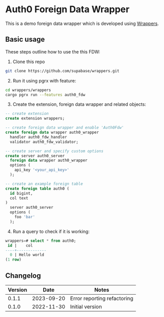 # Auth0 Foreign Data Wrapper

This is a demo foreign data wrapper which is developed using [Wrappers](https://github.com/supabase/wrappers).

## Basic usage

These steps outline how to use the this FDW:

1. Clone this repo

```bash
git clone https://github.com/supabase/wrappers.git
```

2. Run it using pgrx with feature:

```bash
cd wrappers/wrappers
cargo pgrx run --features auth0_fdw
```

3. Create the extension, foreign data wrapper and related objects:

```sql
-- create extension
create extension wrappers;

-- create foreign data wrapper and enable 'Auth0Fdw'
create foreign data wrapper auth0_wrapper
  handler auth0_fdw_handler
  validator auth0_fdw_validator;

-- create server and specify custom options
create server auth0_server
  foreign data wrapper auth0_wrapper
  options (
    api_key '<your_api_key>'
  );

-- create an example foreign table
create foreign table auth0 (
  id bigint,
  col text
)
  server auth0_server
  options (
    foo 'bar'
  );
```

4. Run a query to check if it is working:

```sql
wrappers=# select * from auth0;
 id |    col
----+-------------
  0 | Hello world
(1 row)
```

## Changelog

| Version | Date       | Notes                                                |
| ------- | ---------- | ---------------------------------------------------- |
| 0.1.1   | 2023-09-20 | Error reporting refactoring                          |
| 0.1.0   | 2022-11-30 | Initial version                                      |
